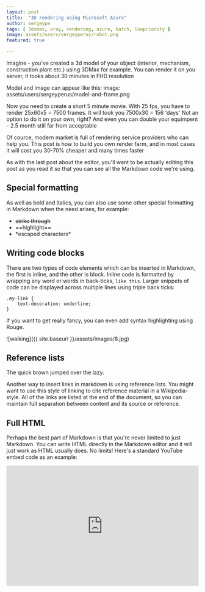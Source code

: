 ```yaml
---
layout: post
title:  "3D rendering using Microsoft Azure"
author: sergeype
tags: [ 3dsmax, vray, renderong, azure, batch, lowpriority ]
image: assets/users/sergeyperus/robot.png
featured: true

---
```

Imagine - you've created a 3d model of your object (interior, mechanism, construction plant etc.) using 3DMax for example. You can render it on you server, it tooks about 30 minutes in FHD resolution

Model and image can appear like this:
image: assets/users/sergeyperus/model-and-frame.png

Now you need to create a short 5 minute movie. With 25 fps, you have to render 25x60x5 = 7500 frames. It will took you 7500x30 = 156 'days'
Not an option to do it on your own, right? And even you can double your equimpent - 2.5 month still far from acceptable

Of cource, modern market is full of rendering service providers who can help you. 
This post is how to build you own render farm, and in most cases it will cost you 30-70% cheaper and many times faster




As with the last post about the editor, you'll want to be actually editing this post as you read it so that you can see all the Markdown code we're using.


## Special formatting

As well as bold and italics, you can also use some other special formatting in Markdown when the need arises, for example:

+ ~~strike through~~
+ ==highlight==
+ \*escaped characters\*


## Writing code blocks

There are two types of code elements which can be inserted in Markdown, the first is inline, and the other is block. Inline code is formatted by wrapping any word or words in back-ticks, `like this`. Larger snippets of code can be displayed across multiple lines using triple back ticks:

```
.my-link {
    text-decoration: underline;
}
```

If you want to get really fancy, you can even add syntax highlighting using Rouge.


![walking]({{ site.baseurl }}/assets/images/8.jpg)

## Reference lists

The quick brown jumped over the lazy.

Another way to insert links in markdown is using reference lists. You might want to use this style of linking to cite reference material in a Wikipedia-style. All of the links are listed at the end of the document, so you can maintain full separation between content and its source or reference.

## Full HTML

Perhaps the best part of Markdown is that you're never limited to just Markdown. You can write HTML directly in the Markdown editor and it will just work as HTML usually does. No limits! Here's a standard YouTube embed code as an example:

<p><iframe style="width:100%;" height="315" src="https://www.youtube.com/embed/Cniqsc9QfDo?rel=0&amp;showinfo=0" frameborder="0" allowfullscreen></iframe></p>